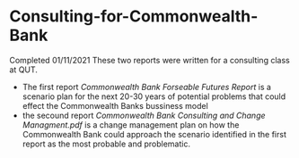 # Consulting-for-Commonwealth-Bank
Completed 01/11/2021
These two reports were written for a consulting class at QUT.  
- The first report _Commonwealth Bank Forseable Futures Report_ is a scenario plan for the next 20-30 years of potential problems that could effect the Commonwealth Banks bussiness model
- the secound report _Commonwealth Bank Consulting and Change Managment.pdf_ is a change management plan on how the Commonwealth Bank could approach the scenario identified in the first report as the most probable and problematic.

